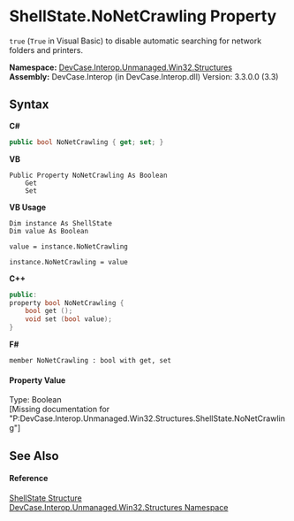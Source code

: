 # ShellState.NoNetCrawling Property 
 

`true` (`True` in Visual Basic) to disable automatic searching for network folders and printers.

**Namespace:**&nbsp;<a href="N_DevCase_Interop_Unmanaged_Win32_Structures">DevCase.Interop.Unmanaged.Win32.Structures</a><br />**Assembly:**&nbsp;DevCase.Interop (in DevCase.Interop.dll) Version: 3.3.0.0 (3.3)

## Syntax

**C#**<br />
``` C#
public bool NoNetCrawling { get; set; }
```

**VB**<br />
``` VB
Public Property NoNetCrawling As Boolean
	Get
	Set
```

**VB Usage**<br />
``` VB Usage
Dim instance As ShellState
Dim value As Boolean

value = instance.NoNetCrawling

instance.NoNetCrawling = value
```

**C++**<br />
``` C++
public:
property bool NoNetCrawling {
	bool get ();
	void set (bool value);
}
```

**F#**<br />
``` F#
member NoNetCrawling : bool with get, set

```


#### Property Value
Type: Boolean<br />\[Missing <value> documentation for "P:DevCase.Interop.Unmanaged.Win32.Structures.ShellState.NoNetCrawling"\]

## See Also


#### Reference
<a href="T_DevCase_Interop_Unmanaged_Win32_Structures_ShellState">ShellState Structure</a><br /><a href="N_DevCase_Interop_Unmanaged_Win32_Structures">DevCase.Interop.Unmanaged.Win32.Structures Namespace</a><br />